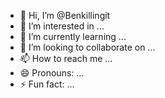 - 👋 Hi, I’m @Benkillingit
- 👀 I’m interested in ...
- 🌱 I’m currently learning ...
- 💞️ I’m looking to collaborate on ...
- 📫 How to reach me ...
- 😄 Pronouns: ...
- ⚡ Fun fact: ...

<!---
Benkillingit/Benkillingit is a ✨ special ✨ repository because its `README.md` (this file) appears on your GitHub profile.
You can click the Preview link to take a look at your changes.
--->
